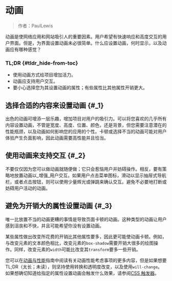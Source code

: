 # 动画

> 作者：PaulLewis

动画是使网络应用和网站吸引人的重要因素。用户希望有快速响应和高度交互的用户界面。但是，为界面设置动画未必很简单。什么应设置动画，何时显示，以及动画应有哪种感觉？

### TL;DR {#tldr_hide-from-toc}

* 使用动画方式给项目增加活力。
* 动画应支持用户交互。
* 要小心选择您为其设置动画的属性；有些属性比其他属性开销更大。

## 选择合适的内容来设置动画 {#_1}

出色的动画可增添一层乐趣，增加项目对用户的吸引力。可以将您喜欢的几乎所有内容设置动画，不管是宽度、高度、位置、颜色，还是背景，但您需要注意潜在的性能瓶颈，以及动画如何影响您的应用的个性。卡顿或选择不当的动画可能对用户体验产生负面影响，因此动画需要高性能并且恰当。

## 使用动画来支持交互 {#_2}

不要仅仅因为您可以做动画就随便做；它只会惹恼用户并妨碍操作。相反，要有策略地放置动画以\_增强\_用户交互。如果用户点击菜单图标，滑动以显示抽屉式导航栏，或者点击按钮，则可以使用少量辉光或弹跳来确认交互。避免不必要地打断或妨碍用户活动的动画。

## 避免为开销大的属性设置动画 {#_3}

唯一比放置不当的动画更糟的事情是导致页面卡顿的动画。这种类型的动画让用户感到沮丧和不快，并且可能希望你没有设置动画。

某些属性做出改变所花费的开销比其他属性要多，因此更可能使动画卡顿。例如，与改变元素的文本颜色相比，改变元素的`box-shadow`需要开销大很多的绘图操作。同样，改变元素的`width`可能比改变其`transform`要多一些开销。

您可以在[动画与性能](https://developers.google.com/web/fundamentals/design-and-ux/animations/animations-and-performance)指南中阅读有关动画性能考虑事项的更多内容，但是如果想要 TL;DR（太长；未读），则坚持使用转换和透明度改变，以及使用`will-change`。如果想确切知道给指定的属性设置动画会触发什么效果，请参阅[CSS 触发器](http://csstriggers.com/)。



